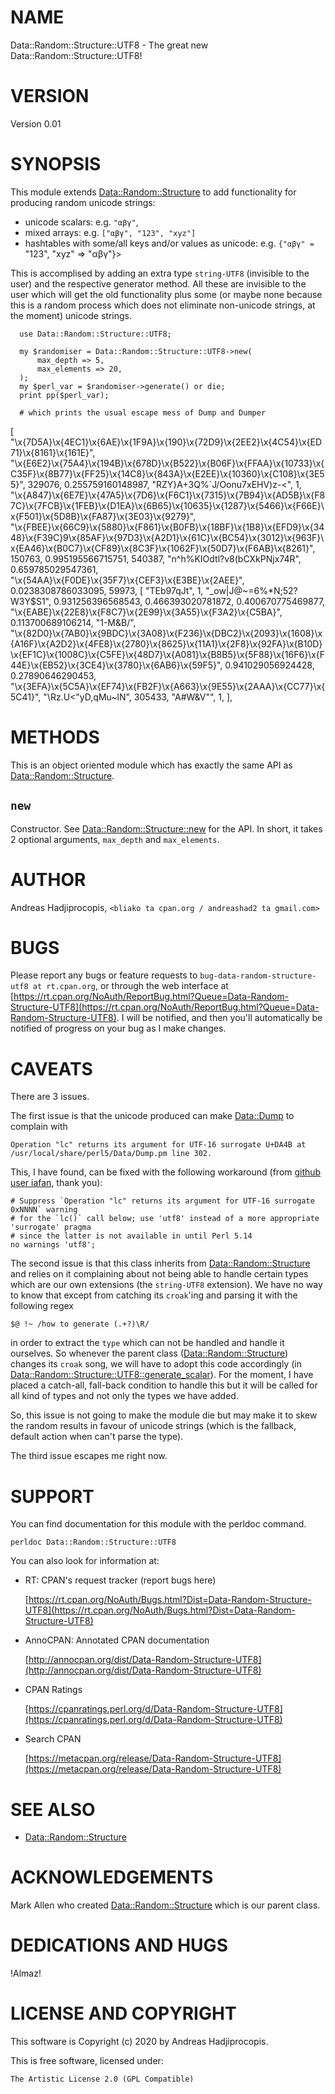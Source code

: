 # NAME

Data::Random::Structure::UTF8 - The great new Data::Random::Structure::UTF8!

# VERSION

Version 0.01

# SYNOPSIS

This module extends [Data::Random::Structure](https://metacpan.org/pod/Data%3A%3ARandom%3A%3AStructure) to add functionality
for producing random unicode strings:

- unicode scalars: e.g. `"αβγ"`,
- mixed arrays: e.g. `["αβγ", "123", "xyz"]`
- hashtables with some/all keys and/or values as unicode: e.g.
`{"αβγ" =` "123", "xyz" => "αβγ"}>

This is accomplised by adding an extra
type `string-UTF8` (invisible to the user) and the
respective generator method. All these are invisible to the user
which will get the old functionality plus some (or maybe none
because this is a random process which does not eliminate non-unicode
strings, at the moment) unicode strings.

      use Data::Random::Structure::UTF8;

      my $randomiser = Data::Random::Structure::UTF8->new(
          max_depth => 5,
          max_elements => 20,
      );
      my $perl_var = $randomiser->generate() or die;
      print pp($perl_var);

      # which prints the usual escape mess of Dump and Dumper
  [
    "\x{7D5A}\x{4EC1}\x{6AE}\x{1F9A}\x{190}\x{72D9}\x{2EE2}\x{4C54}\x{ED71}\x{8161}\x{161E}",
    "\x{E6E2}\x{75A4}\x{194B}\x{678D}\x{B522}\x{B06F}\x{FFAA}\x{10733}\x{C35F}\x{8B77}\x{FF25}\x{14C8}\x{843A}\x{E2EE}\x{10360}\x{C108}\x{3E55}",
    329076,
    0.255759160148987,
    "RZY}A+3Q%`J/Oonu7xEHV)z-<",
    1,
    "\x{A847}\x{6E7E}\x{47A5}\x{7D6}\x{F6C1}\x{7315}\x{7B94}\x{AD5B}\x{F87C}\x{7FCB}\x{1FEB}\x{D1EA}\x{6B65}\x{10635}\x{1287}\x{5466}\x{F66E}\x{F501}\x{5D8B}\x{FA87}\x{3E03}\x{9279}",
    "\x{FBEE}\x{66C9}\x{5880}\x{F861}\x{B0FB}\x{18BF}\x{1B8}\x{EFD9}\x{3448}\x{F39C}9\x{85AF}\x{97D3}\x{A2D1}\x{61C}\x{BC54}\x{3012}\x{963F}\x{EA46}\x{B0C7}\x{CF89}\x{8C3F}\x{1062F}\x{50D7}\x{F6AB}\x{8261}",
    150763,
    0.995195566715751,
    540387,
    "n^h%KIOdtl?v8(bCXkPNjx74R",
    0.659785029547361,
    "\x{54AA}\x{F0DE}\x{35F7}\x{CEF3}\x{E3BE}\x{2AEE}",
    0.0238308786033095,
    59973,
    [
      "TEb97qJt",
      1,
      "_ow|J\@~=6%*N;52?W3Y\$S1",
      0.931256396568543,
      0.466393020781872,
      0.400670775469877,
      "\x{EABE}\x{22E8}\x{F8C7}\x{2E99}\x{3A55}\x{F3A2}\x{C5BA}",
      0.113700689106214,
      "1-M&B/",
      "\x{82D0}\x{7AB0}\x{9BDC}\x{3A08}\x{F236}\x{DBC2}\x{2093}\x{1608}\x{A16F}\x{A2D2}\x{4FE8}\x{2780}\x{8625}\x{11A1}\x{2F8}\x{92FA}\x{B10D}\x{EF1C}\x{1008C}\x{C5FE}\x{48D7}\x{A081}\x{B8B5}\x{5F88}\x{16F6}\x{F44E}\x{EB52}\x{3CE4}\x{3780}\x{6AB6}\x{59F5}",
      0.941029056924428,
      0.27890646290453,
      "\x{3EFA}\x{5C5A}\x{EF74}\x{FB2F}\x{A663}\x{9E55}\x{2AAA}\x{CC77}\x{5C41}",
      "\\Rz.U<\"yD,qMu~lN",
      305433,
      "A#W&V\"",
      1,
    ],

# METHODS

This is an object oriented module which has exactly the same API as
[Data::Random::Structure](https://metacpan.org/pod/Data%3A%3ARandom%3A%3AStructure).

## `new`

Constructor. See [Data::Random::Structure::new](https://metacpan.org/pod/Data%3A%3ARandom%3A%3AStructure%3A%3Anew) for the API. In short,
it takes 2 optional arguments, `max_depth` and `max_elements`.

# AUTHOR

Andreas Hadjiprocopis, `<bliako ta cpan.org / andreashad2 ta gmail.com>`

# BUGS

Please report any bugs or feature requests to `bug-data-random-structure-utf8 at rt.cpan.org`, or through
the web interface at [https://rt.cpan.org/NoAuth/ReportBug.html?Queue=Data-Random-Structure-UTF8](https://rt.cpan.org/NoAuth/ReportBug.html?Queue=Data-Random-Structure-UTF8).  I will be notified, and then you'll
automatically be notified of progress on your bug as I make changes.

# CAVEATS

There are 3 issues.

The first issue is that the unicode produced can make
[Data::Dump](https://metacpan.org/pod/Data%3A%3ADump) to complain with

    Operation "lc" returns its argument for UTF-16 surrogate U+DA4B at /usr/local/share/perl5/Data/Dump.pm line 302.

This, I have found, can be fixed with the following workaround (from [github user iafan](https://github.com/evernote/serge/commit/865402bbde42101345a5bee4cd0a855b9b76bdd7), thank you):

    # Suppress `Operation "lc" returns its argument for UTF-16 surrogate 0xNNNN` warning
    # for the `lc()` call below; use 'utf8' instead of a more appropriate 'surrogate' pragma
    # since the latter is not available in until Perl 5.14
    no warnings 'utf8';

The second issue is that this class inherits from [Data::Random::Structure](https://metacpan.org/pod/Data%3A%3ARandom%3A%3AStructure)
and relies on it complaining about not being able to handle certain types
which are our own extensions (the `string-UTF8` extension). We have
no way to know that except from catching its `croak`'ing and parsing it
with the following regex

    $@ !~ /how to generate (.+?)\R/

in order to extract the `type` which can not be handled
and handle it ourselves. So whenever the parent class ([Data::Random::Structure](https://metacpan.org/pod/Data%3A%3ARandom%3A%3AStructure))
changes its `croak` song, we will have to adopt this code
accordingly (in [Data::Random::Structure::UTF8::generate\_scalar](https://metacpan.org/pod/Data%3A%3ARandom%3A%3AStructure%3A%3AUTF8%3A%3Agenerate_scalar)).
For the moment, I have placed a catch-all, fall-back condition
to handle this but it will be called for all kind of types
and not only the types we have added.

So, this issue is not going to make the module die but may make it
to skew the random results in favour of unicode strings (which
is the fallback, default action when can't parse the type).

The third issue escapes me right now.

# SUPPORT

You can find documentation for this module with the perldoc command.

    perldoc Data::Random::Structure::UTF8

You can also look for information at:

- RT: CPAN's request tracker (report bugs here)

    [https://rt.cpan.org/NoAuth/Bugs.html?Dist=Data-Random-Structure-UTF8](https://rt.cpan.org/NoAuth/Bugs.html?Dist=Data-Random-Structure-UTF8)

- AnnoCPAN: Annotated CPAN documentation

    [http://annocpan.org/dist/Data-Random-Structure-UTF8](http://annocpan.org/dist/Data-Random-Structure-UTF8)

- CPAN Ratings

    [https://cpanratings.perl.org/d/Data-Random-Structure-UTF8](https://cpanratings.perl.org/d/Data-Random-Structure-UTF8)

- Search CPAN

    [https://metacpan.org/release/Data-Random-Structure-UTF8](https://metacpan.org/release/Data-Random-Structure-UTF8)

# SEE ALSO

- [Data::Random::Structure](https://metacpan.org/pod/Data%3A%3ARandom%3A%3AStructure) 

# ACKNOWLEDGEMENTS

Mark Allen who created [Data::Random::Structure](https://metacpan.org/pod/Data%3A%3ARandom%3A%3AStructure) which is our parent class.

# DEDICATIONS AND HUGS

!Almaz!

# LICENSE AND COPYRIGHT

This software is Copyright (c) 2020 by Andreas Hadjiprocopis.

This is free software, licensed under:

    The Artistic License 2.0 (GPL Compatible)
